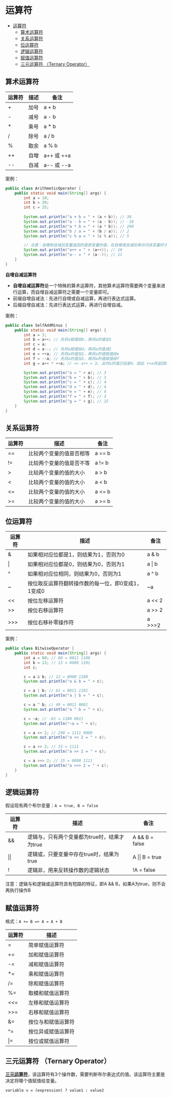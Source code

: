# 运算符

<!-- TOC -->
* [运算符](#运算符)
  * [算术运算符](#算术运算符)
  * [关系运算符](#关系运算符)
  * [位运算符](#位运算符)
  * [逻辑运算符](#逻辑运算符)
  * [赋值运算符](#赋值运算符)
  * [三元运算符 （Ternary Operator）](#三元运算符-ternary-operator)
<!-- TOC -->

## 算术运算符

| 运算符 | 描述 | 备注        |
|-----|----|-----------|
| +   | 加号 | a + b     |
| -   | 减号 | a - b     |
| *   | 乘号 | a * b     |
| /   | 除号 | a / b     |
| %   | 取余 | a % b     |
| ++  | 自增 | a++ 或 ++a |
| --  | 自减 | a-- 或 --a |


案例：

```java
public class ArithmeticOperator {
    public static void main(String[] args) {
        int a = 10;
        int b = 20;
        int c = 25;
        
        System.out.println("a + b = " + (a + b)); // 30
        System.out.println("a - b = " + (a - b)); // -10
        System.out.println("a * b = " + (a * b)); // 200
        System.out.println("b / a = " + (b / a)); // 2
        System.out.println("c % a = " + (c % a)); // 5

        // 注意：自增和自减后变量返回的是原变量的值，在自增或自减后再访问该变量时才是最终的结果
        System.out.println("a++ = " + (a++)); // 10
        System.out.println("a-- = " + (a--)); // 11
    }
}
```

**自增自减运算符**

- **自增自减运算符**是一个特殊的算术运算符，其他算术运算符需要两个变量来进行运算，而自增自减运算符之需要一个变量即可。
- 前缀自增自减法：先进行自增或自减运算，再进行表达式运算。
- 后缀自增自减法：先进行表达式运算，再进行自增自减。

案例：

```java
public class SelfAddMinus {
    public static void main(String[] args) {
        int a = 3;
        int b = a++; // 先将a赋值给b，再将a的值加1
        int c = a;
        int d = a--; // 先将a赋值给d，再将a的值减1
        int e = ++a; // 先将a的值加1，再将a的值赋值给e
        int f = --a; // 先将a的值加1，再将a的值赋值给f
        int g = a++ * ++a; // => a++ = 3; 此时a的值已经是4，因此 ++a将返回5，即 int g = 3 * 5;

        System.out.println("a = " + a); // 3
        System.out.println("b = " + b); // 3
        System.out.println("c = " + c); // 4
        System.out.println("d = " + d); // 4
        System.out.println("e = " + e); // 4
        System.out.println("f = " + f); // 3
        System.out.println("g = " + g); // 15
    }
}
```

## 关系运算符

| 运算符 | 描述           | 备注     |
|-----|--------------|--------|
| ==  | 比较两个变量的值是否相等 | a == b |
| !=  | 比较两个变量的值是否不等 | a != b |
| >   | 比较两个变量的值的大小  | a > b  |
| <   | 比较两个变量的值的大小  | a < b  |
| <=  | 比较两个变量的值的大小  | a <= b |
| >=  | 比较两个变量的值的大小  | a >= b |

## 位运算符

| 运算符 | 描述                          | 备注     |
| --- | --------------------------- | ------ |
| &   | 如果相对应位都是1，则结果为1，否则为0        | a & b  |
| \|  | 如果相对应位都是0，则结果为0，否则为1        | a \| b |
| ^   | 如果相对应位相同，则结果为0，否则为1         | a ^ b  |
| ~   | 按位取反运算符翻转操作数的每一位，即0变成1，1变成0 | ~a     |
| <<  | 按位左移运算符                     | a << 2 |
| >>  | 按位右移运算符                     | a >> 2 |
| >>> | 按位右移补零操作符                   | a >>>2 |


案例：

```java
public class BitwiseOperator {
    public static void main(String[] args) {
        int a = 60; // 60 = 0011 1100
        int b = 13; // 13 = 0000 1101
        int c;

        c = a & b; // 12 = 0000 1100
        System.out.println("a & b = " + c);

        c = a | b; // 61 = 0011 1101
        System.out.println("a | b = " + c);

        c = a ^ b; // 49 = 0011 0001
        System.out.println("a ^ b = " + c);

        c = ~a; // -61 = 1100 0011
        System.out.println("~a = " + c);

        c = a << 2; // 240 = 1111 0000
        System.out.println("a << 2 = " + c);

        c = a >> 2; // 15 = 1111
        System.out.println("a >> 2 = " + c);

        c = a >>> 2; // 15 = 0000 1111
        System.out.println("a >>> 2 = " + c);
    }
}
```

## 逻辑运算符

假设现有两个布尔变量：`A = true, B = false`

| 运算符  | 描述                         | 备注              |
| ---- | -------------------------- | --------------- |
| &&   | 逻辑与，只有两个变量都为true时，结果才为true | A && B = false  |
| \|\| | 逻辑或，只要变量中存在true时，结果为true   | A \|\| B = true |
| !    | 逻辑非，用来反转操作数的逻辑状态           | !A = false      |

注意：逻辑与和逻辑或运算符具有短路的特征，即A && B，如果A为true，则不会再执行操作B


## 赋值运算符

格式：`A += B => A = A + B`

| 运算符 | 描述        |
|-----|-----------|
| =   | 简单赋值运算符   |
| +=  | 加和赋值运算符   |
| -=  | 减和赋值运算符   |
| *=  | 乘和赋值运算符   |
| /=  | 除和赋值运算符   |
| %=  | 取模和赋值运算符  |
| <<= | 左移和赋值运算符  |
| >>= | 右移和赋值运算符  |
| &=  | 按位与和赋值运算符 |
| ^=  | 按位异或赋值运算符 |
| \|= | 按位或赋值运算符  |

## 三元运算符 （Ternary Operator）

**[三元运算符](../03-flow-control/10_三元运算符.md)**，该运算符有3个操作数，需要判断布尔表达式的值。该运算符主要是决定将哪个值赋值给变量。
```
variable v = (expression) ? value1 : value2
```